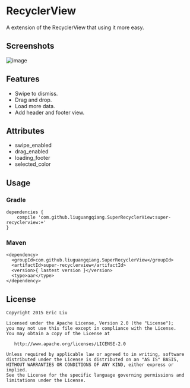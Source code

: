 # RecyclerView
A extension of the RecyclerView that using it more easy.

## Screenshots
![image](arts/srv.gif)

## Features
* Swipe to dismiss.
* Drag and drop.
* Load more data.
* Add header and footer view.

## Attributes
* swipe_enabled
* drag_enabled
* loading_footer
* selected_color

## Usage
### Gradle
```
dependencies {
    compile 'com.github.liuguangqiang.SuperRecyclerView:super-recyclerview:+'
}
```

### Maven
```
<dependency>
  <groupId>com.github.liuguangqiang.SuperRecyclerView</groupId>
  <artifactId>super-recyclerview</artifactId>
  <version>{ lastest version }</version>
  <type>aar</type>
</dependency>
```

## License
    Copyright 2015 Eric Liu

    Licensed under the Apache License, Version 2.0 (the "License");
    you may not use this file except in compliance with the License.
    You may obtain a copy of the License at

       http://www.apache.org/licenses/LICENSE-2.0

    Unless required by applicable law or agreed to in writing, software
    distributed under the License is distributed on an "AS IS" BASIS,
    WITHOUT WARRANTIES OR CONDITIONS OF ANY KIND, either express or implied.
    See the License for the specific language governing permissions and
    limitations under the License.